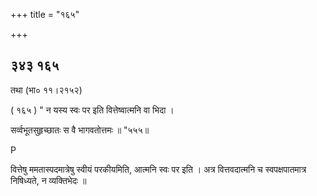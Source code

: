 +++
title = "१६५"

+++


## ३४३ १६५
तथा (भा० ११।२१५२) 

( १६५ ) " न यस्य स्वः पर इति वित्तेष्वात्मनि वा भिदा । 

सर्व्वभूतसुहृच्छातः स वै भागवतोत्तमः ॥ "५५५॥ 

P 

वित्तेषु ममतास्पदमात्रेषु स्वीयं परकीयमिति, आत्मनि स्वः पर इति । अत्र वित्तवदात्मनि च स्वपक्षपातमात्र निषिध्यते, न व्यक्तिभेदः ॥ 
